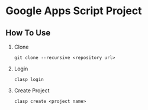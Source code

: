 # Google Apps Script Project

## How To Use

1. Clone
   ```
   git clone --recursive <repository url>
   ```
1. Login
   ```
   clasp login
   ```
1. Create Project
   ```
   clasp create <project name>
   ```
